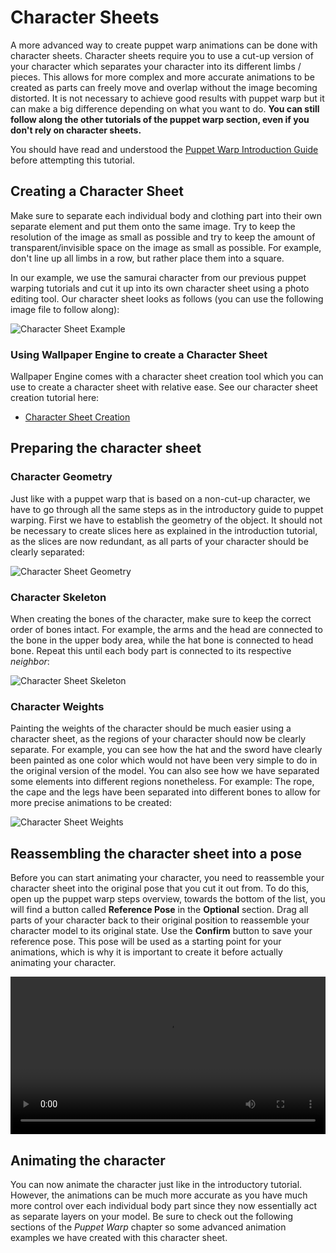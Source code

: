 # Character Sheets

A more advanced way to create puppet warp animations can be done with character sheets. Character sheets require you to use a cut-up version of your character which separates your character into its different limbs / pieces. This allows for more complex and more accurate animations to be created as parts can freely move and overlap without the image becoming distorted. It is not necessary to achieve good results with puppet warp but it can make a big difference depending on what you want to do. **You can still follow along the other tutorials of the puppet warp section, even if you don't rely on character sheets.**

You should have read and understood the [Puppet Warp Introduction Guide](/wallpaper-engine-docs/scene/puppet-warp/introduction) before attempting this tutorial.

## Creating a Character Sheet

Make sure to separate each individual body and clothing part into their own separate element and put them onto the same image. Try to keep the resolution of the image as small as possible and try to keep the amount of transparent/invisible space on the image as small as possible. For example, don't line up all limbs in a row, but rather place them into a square.

In our example, we use the samurai character from our previous puppet warping tutorials and cut it up into its own character sheet using a photo editing tool. Our character sheet looks as follows (you can use the following image file to follow along):

![Character Sheet Example](/wallpaper-engine-docs/img/puppet-warp/samurai_sheet.png)

### Using Wallpaper Engine to create a Character Sheet

Wallpaper Engine comes with a character sheet creation tool which you can use to create a character sheet with relative ease. See our character sheet creation tutorial here:

* [Character Sheet Creation](/wallpaper-engine-docs/scene/image-preparation/character-sheet)

## Preparing the character sheet

### Character Geometry

Just like with a puppet warp that is based on a non-cut-up character, we have to go through all the same steps as in the introductory guide to puppet warping. First we have to establish the geometry of the object. It should not be necessary to create slices here as explained in the introduction tutorial, as the slices are now redundant, as all parts of your character should be clearly separated:

![Character Sheet Geometry](/wallpaper-engine-docs/img/puppet-warp/puppet_sheet_geometry.png)

### Character Skeleton

When creating the bones of the character, make sure to keep the correct order of bones intact. For example, the arms and the head are connected to the bone in the upper body area, while the hat bone is connected to head bone. Repeat this until each body part is connected to its respective *neighbor*:

![Character Sheet Skeleton](/wallpaper-engine-docs/img/puppet-warp/puppet_sheet_skeleton.png)

### Character Weights

Painting the weights of the character should be much easier using a character sheet, as the regions of your character should now be clearly separate. For example, you can see how the hat and the sword have clearly been painted as one color which would not have been very simple to do in the original version of the model. You can also see how we have separated some elements into different regions nonetheless. For example: The rope, the cape and the legs have been separated into different bones to allow for more precise animations to be created:

![Character Sheet Weights](/wallpaper-engine-docs/img/puppet-warp/puppet_sheet_weights.png)

## Reassembling the character sheet into a pose

Before you can start animating your character, you need to reassemble your character sheet into the original pose that you cut it out from. To do this, open up the puppet warp steps overview, towards the bottom of the list, you will find a button called **Reference Pose** in the **Optional** section. Drag all parts of your character back to their original position to reassemble your character model to its original state. Use the **Confirm** button to save your reference pose. This pose will be used as a starting point for your animations, which is why it is important to create it before actually animating your character.

<video width="100%" controls>
  <source src="/videos/puppet_warp_reassemble.mp4" type="video/mp4">
  Your browser does not support the video tag.
</video>

## Animating the character

You can now animate the character just like in the introductory tutorial. However, the animations can be much more accurate as you have much more control over each individual body part since they now essentially act as separate layers on your model. Be sure to check out the following sections of the *Puppet Warp* chapter so some advanced animation examples we have created with this character sheet.